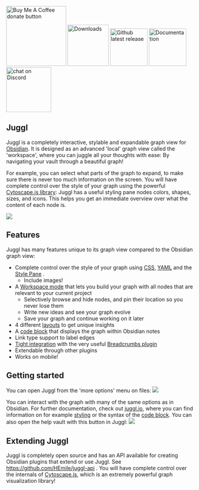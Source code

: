 
<p align="left">
    <a href="https://ko-fi.com/Emile" title="Donate to this project using Buy Me A Coffee"><img src="https://img.shields.io/badge/buy%20me%20a%20coffee-donate-yellow.svg" alt="Buy Me A Coffee donate button" width="160"/></a>
    <a href="https://github.com/HEmile/juggl/releases">
        <img src="https://img.shields.io/github/downloads/HEmile/juggl/total.svg"
            alt="Downloads" width="110"></a> 
    <a href="https://github.com/HEmile/juggl/releases">
        <img src="https://img.shields.io/github/v/release/HEmile/juggl"
            alt="Github latest release" width="100"></a>
   <a href="https://juggl.io">
        <img src="https://img.shields.io/badge/docs-Obsidian-blue"
            alt="Documentation" width="100"></a>
    <a href="https://discord.gg/sAmSGpaPgM">
        <img src="https://img.shields.io/discord/794500624163143720?logo=discord"
            alt="chat on Discord" width="120"></a>
</p>

## Juggl 
Juggl is a completely interactive, stylable and expandable graph view for [Obsidian](https://obsidian.md). It is designed as an advanced 'local' graph view called the 'workspace', where you can juggle all your thoughts with ease: By navigating your vault through a beautiful graph!

For example, you can select what parts of the graph to expand, to make sure there is never too much information on the screen. You will have complete control over the style of your graph using the powerful [Cytoscape.js library](https://js.cytoscape.org): Juggl has a useful styling pane nodes colors, shapes, sizes, and icons. This helps you get an immediate overview over what the content of each node is.

![](https://raw.githubusercontent.com/HEmile/juggl/main/src/resources/juggl_trailer.gif)

## Features
Juggl has many features unique to its graph view compared to the Obsidian graph view:
- Complete control over the style of your graph using [CSS](https://juggl.io/Features/Styling/CSS+Styling), [YAML](https://juggl.io/Features/Styling/YAML+Styling) and the [Style Pane](https://juggl.io/Features/Styling/Style+Pane) .
  - Include images!
- A [Workspace mode](https://juggl.io/Features/Workspace+mode/Workspace+mode) that lets you build your graph with all nodes that are relevant to your current project
  - Selectively browse and hide nodes, and pin their location so you never lose them
  - Write new ideas and see your graph evolve
  - Save your graph and continue working on it later
- 4 different [layouts](https://juggl.io/Features/Layouts) to get unique insights
- A [code block](https://juggl.io/Features/Juggl+code+block) that displays the graph within Obsidian notes
- Link type support to label edges
- [Tight integration](https://juggl.io/Features/Breadcrumbs+integration) with the very useful [Breadcrumbs plugin](https://github.com/SkepticMystic/breadcrumbs)
- Extendable through other plugins
- Works on mobile!

## Getting started 
You can open Juggl from the 'more options' menu on files:
![](https://raw.githubusercontent.com/HEmile/juggl/main/juggl/resources/open_juggl.gif)

You can interact with the graph with many of the same options as in Obsidian. For further documentation, check out [juggl.io](https://juggl.io/), where you can find information on for example [styling](https://juggl.io/Features/Styling/Styling) or the syntax of the [code block](https://juggl.io/Features/Juggl+code+block). 
You can also open the help vault with this button in Juggl:
![](https://raw.githubusercontent.com/HEmile/juggl/main/juggl/resources/juggl_help.gif)


## Extending Juggl
Juggl is completely open source and has an API available for creating Obsidian plugins that extend or use Juggl. See https://github.com/HEmile/juggl-api . You will have complete control over the internals of [Cytoscape.js](https://js.cytoscape.org), which is an extremely powerful graph visualization library! 
